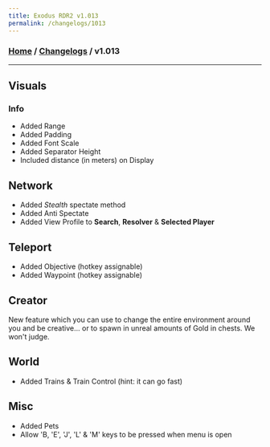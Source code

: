 ```yaml
---
title: Exodus RDR2 v1.013
permalink: /changelogs/1013
---
```

### [Home](/) / [Changelogs](/changelogs) / v1.013
---
## Visuals
### Info
   - Added Range
   - Added Padding
   - Added Font Scale
   - Added Separator Height
   - Included distance (in meters) on Display

## Network
- Added *Stealth* spectate method
- Added Anti Spectate
- Added View Profile to **Search**, **Resolver** & **Selected Player**

## Teleport
- Added Objective (hotkey assignable)
- Added Waypoint (hotkey assignable)

## Creator
New feature which you can use to change the entire environment around you and be creative... or to spawn in unreal amounts of Gold in chests.
We won't judge.

## World
- Added Trains & Train Control (hint: it can go fast)

## Misc
- Added Pets
- Allow 'B, 'E', 'J', 'L' & 'M' keys to be pressed when menu is open
